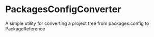 # PackagesConfigConverter
A simple utility for converting a project tree from packages.config to PackageReference
